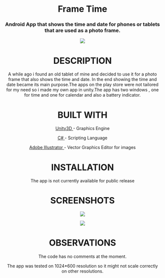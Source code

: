 <h1 align="center">Frame Time</h1>

<h3 align="center">Android App that shows the time and date for phones or tablets that are used as a photo frame.
 </h3>
<p align="center">
  <img  src="https://i.imgur.com/qDpL2ug.png">
</p>
<h1 align="center">DESCRIPTION</h1>
<p align="center">A while ago i found an old tablet of mine and decided to use it for a photo frame that also shows the time and date. In the end showing the time and date became its main purpose.The apps on the play store were not tailored for my need so i made my own app in unity.The app has two windows , one for time and one for calendar and also a battery indicator.</p>
<h1 align="center">BUILT WITH</h1>
 <p align="center">  <a href="https://unity3d.com/">Unity3D </a>- Graphics Engine</p>
 <p align="center" >  <a href="https://docs.microsoft.com/en-us/dotnet/csharp/programming-guide/">C# </a>- Scripting Language</p>
  <p align="center"><a href="https://www.adobe.com/ro/products/illustrator.html">Adobe Illustrator </a>- Vector Graphics Editor for images</p>



<h1 align="center">INSTALLATION</h1>
<p align="center">The app is not currently available for public release</p>
<h1 align="center">SCREENSHOTS</h1>
<p align="center"><img src="https://i.imgur.com/clUaWxy.png" align="center"></p>
<p align="center"><img src="https://i.imgur.com/5pQzEcV.png" align="center"></p>


<h1 align="center">OBSERVATIONS</h1>
<p align="center">The code has no comments at the moment.</p>
<p align="center">The app was tested on 1024*600 resolution so it might not scale correctly on other resolutions.</p>








